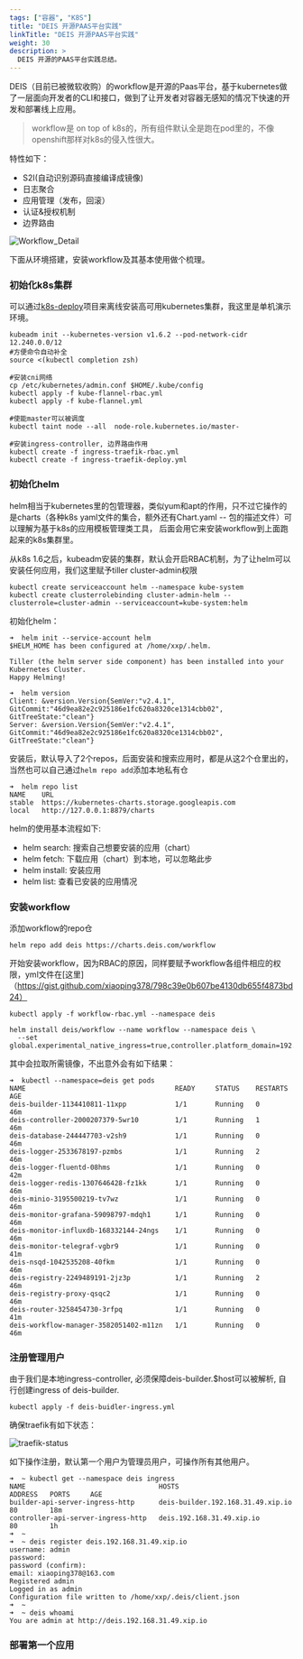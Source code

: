 ```yaml
---
tags: ["容器", "K8S"]
title: "DEIS 开源PAAS平台实践"
linkTitle: "DEIS 开源PAAS平台实践"
weight: 30
description: >
  DEIS 开源的PAAS平台实践总结。 
---
```


DEIS（目前已被微软收购）的workflow是开源的Paas平台，基于kubernetes做了一层面向开发者的CLI和接口，做到了让开发者对容器无感知的情况下快速的开发和部署线上应用。

> workflow是 on top of k8s的，所有组件默认全是跑在pod里的，不像openshift那样对k8s的侵入性很大。

特性如下：
  - S2I(自动识别源码直接编译成镜像)
  - 日志聚合
  - 应用管理（发布，回滚）
  - 认证&授权机制
  - 边界路由

![Workflow_Detail](/Workflow_Detail.png)

下面从环境搭建，安装workflow及其基本使用做个梳理。

### 初始化k8s集群

  可以通过[k8s-deploy](https://github.com/xiaoping378/k8s-deploy)项目来离线安装高可用kubernetes集群，我这里是单机演示环境。

    kubeadm init --kubernetes-version v1.6.2 --pod-network-cidr 12.240.0.0/12
    #方便命令自动补全
    source <(kubectl completion zsh)

    #安装cni网络
    cp /etc/kubernetes/admin.conf $HOME/.kube/config
    kubectl apply -f kube-flannel-rbac.yml
    kubectl apply -f kube-flannel.yml

    #使能master可以被调度
    kubectl taint node --all  node-role.kubernetes.io/master-

    #安装ingress-controller, 边界路由作用
    kubectl create -f ingress-traefik-rbac.yml
    kubectl create -f ingress-traefik-deploy.yml

### 初始化helm

  helm相当于kubernetes里的包管理器，类似yum和apt的作用，只不过它操作的是charts（各种k8s yaml文件的集合，额外还有Chart.yaml -- 包的描述文件）可以理解为基于k8s的应用模板管理类工具， 后面会用它来安装workflow到上面跑起来的k8s集群里。

  从k8s 1.6之后，kubeadm安装的集群，默认会开启RBAC机制，为了让helm可以安装任何应用，我们这里赋予tiller cluster-admin权限

    kubectl create serviceaccount helm --namespace kube-system
    kubectl create clusterrolebinding cluster-admin-helm --clusterrole=cluster-admin --serviceaccount=kube-system:helm

  初始化helm：

    ➜  helm init --service-account helm
    $HELM_HOME has been configured at /home/xxp/.helm.

    Tiller (the helm server side component) has been installed into your Kubernetes Cluster.
    Happy Helming!

    ➜  helm version
    Client: &version.Version{SemVer:"v2.4.1", GitCommit:"46d9ea82e2c925186e1fc620a8320ce1314cbb02", GitTreeState:"clean"}
    Server: &version.Version{SemVer:"v2.4.1", GitCommit:"46d9ea82e2c925186e1fc620a8320ce1314cbb02", GitTreeState:"clean"}


  安装后，默认导入了2个repos，后面安装和搜索应用时，都是从这2个仓里出的，当然也可以自己通过`helm repo add`添加本地私有仓

    ➜  helm repo list
    NAME  	URL                                             
    stable	https://kubernetes-charts.storage.googleapis.com
    local 	http://127.0.0.1:8879/charts                    

  helm的使用基本流程如下:

  - helm search:    搜索自己想要安装的应用（chart）
  - helm fetch:     下载应用（chart）到本地，可以忽略此步
  - helm install:   安装应用
  - helm list:      查看已安装的应用情况

### 安装workflow

  添加workflow的repo仓

    helm repo add deis https://charts.deis.com/workflow

  开始安装workflow，因为RBAC的原因，同样要赋予workflow各组件相应的权限，yml文件在[这里]（https://gist.github.com/xiaoping378/798c39e0b607be4130db655f4873bd24）

    kubectl apply -f workflow-rbac.yml --namespace deis

    helm install deis/workflow --name workflow --namespace deis \
      --set global.experimental_native_ingress=true,controller.platform_domain=192.168.31.49.xip.io

  其中会拉取所需镜像，不出意外会有如下结果：

    ➜  kubectl --namespace=deis get pods
    NAME                                     READY     STATUS    RESTARTS   AGE
    deis-builder-1134410811-11xpp            1/1       Running   0          46m
    deis-controller-2000207379-5wr10         1/1       Running   1          46m
    deis-database-244447703-v2sh9            1/1       Running   0          46m
    deis-logger-2533678197-pzmbs             1/1       Running   2          46m
    deis-logger-fluentd-08hms                1/1       Running   0          42m
    deis-logger-redis-1307646428-fz1kk       1/1       Running   0          46m
    deis-minio-3195500219-tv7wz              1/1       Running   0          46m
    deis-monitor-grafana-59098797-mdqh1      1/1       Running   0          46m
    deis-monitor-influxdb-168332144-24ngs    1/1       Running   0          46m
    deis-monitor-telegraf-vgbr9              1/1       Running   0          41m
    deis-nsqd-1042535208-40fkm               1/1       Running   0          46m
    deis-registry-2249489191-2jz3p           1/1       Running   2          46m
    deis-registry-proxy-qsqc2                1/1       Running   0          46m
    deis-router-3258454730-3rfpq             1/1       Running   0          41m
    deis-workflow-manager-3582051402-m11zn   1/1       Running   0          46m


### 注册管理用户

  由于我们是本地ingress-controller, 必须保障deis-builder.$host可以被解析, 自行创建ingress of deis-builder.

    kubectl apply -f deis-buidler-ingress.yml

  确保traefik有如下状态：

  ![traefik-status](/traefik-status.png)

  如下操作注册，默认第一个用户为管理员用户，可操作所有其他用户。

    ➜  ~ kubectl get --namespace deis ingress
    NAME                                 HOSTS                               ADDRESS   PORTS     AGE
    builder-api-server-ingress-http      deis-builder.192.168.31.49.xip.io             80        18m
    controller-api-server-ingress-http   deis.192.168.31.49.xip.io                     80        1h
    ➜  ~
    ➜  ~ deis register deis.192.168.31.49.xip.io
    username: admin  
    password:
    password (confirm):
    email: xiaoping378@163.com
    Registered admin
    Logged in as admin
    Configuration file written to /home/xxp/.deis/client.json
    ➜  ~
    ➜  ~ deis whoami
    You are admin at http://deis.192.168.31.49.xip.io


### 部署第一个应用
